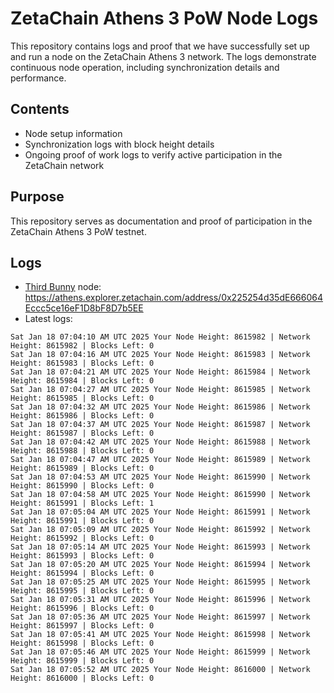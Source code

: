 # ZetaChain Athens 3 PoW Node Logs
This repository contains logs and proof that we have successfully set up and run a node on the ZetaChain Athens 3 network. The logs demonstrate continuous node operation, including synchronization details and performance.

## Contents
- Node setup information
- Synchronization logs with block height details
- Ongoing proof of work logs to verify active participation in the ZetaChain network

## Purpose
This repository serves as documentation and proof of participation in the ZetaChain Athens 3 PoW testnet.

## Logs

- [Third Bunny](https://thirdbunny.xyz/) node: https://athens.explorer.zetachain.com/address/0x225254d35dE666064Eccc5ce16eF1D8bF8D7b5EE
- Latest logs:
```
Sat Jan 18 07:04:10 AM UTC 2025 Your Node Height: 8615982 | Network Height: 8615982 | Blocks Left: 0
Sat Jan 18 07:04:16 AM UTC 2025 Your Node Height: 8615983 | Network Height: 8615983 | Blocks Left: 0
Sat Jan 18 07:04:21 AM UTC 2025 Your Node Height: 8615984 | Network Height: 8615984 | Blocks Left: 0
Sat Jan 18 07:04:27 AM UTC 2025 Your Node Height: 8615985 | Network Height: 8615985 | Blocks Left: 0
Sat Jan 18 07:04:32 AM UTC 2025 Your Node Height: 8615986 | Network Height: 8615986 | Blocks Left: 0
Sat Jan 18 07:04:37 AM UTC 2025 Your Node Height: 8615987 | Network Height: 8615987 | Blocks Left: 0
Sat Jan 18 07:04:42 AM UTC 2025 Your Node Height: 8615988 | Network Height: 8615988 | Blocks Left: 0
Sat Jan 18 07:04:47 AM UTC 2025 Your Node Height: 8615989 | Network Height: 8615989 | Blocks Left: 0
Sat Jan 18 07:04:53 AM UTC 2025 Your Node Height: 8615990 | Network Height: 8615990 | Blocks Left: 0
Sat Jan 18 07:04:58 AM UTC 2025 Your Node Height: 8615990 | Network Height: 8615991 | Blocks Left: 1
Sat Jan 18 07:05:04 AM UTC 2025 Your Node Height: 8615991 | Network Height: 8615991 | Blocks Left: 0
Sat Jan 18 07:05:09 AM UTC 2025 Your Node Height: 8615992 | Network Height: 8615992 | Blocks Left: 0
Sat Jan 18 07:05:14 AM UTC 2025 Your Node Height: 8615993 | Network Height: 8615993 | Blocks Left: 0
Sat Jan 18 07:05:20 AM UTC 2025 Your Node Height: 8615994 | Network Height: 8615994 | Blocks Left: 0
Sat Jan 18 07:05:25 AM UTC 2025 Your Node Height: 8615995 | Network Height: 8615995 | Blocks Left: 0
Sat Jan 18 07:05:31 AM UTC 2025 Your Node Height: 8615996 | Network Height: 8615996 | Blocks Left: 0
Sat Jan 18 07:05:36 AM UTC 2025 Your Node Height: 8615997 | Network Height: 8615997 | Blocks Left: 0
Sat Jan 18 07:05:41 AM UTC 2025 Your Node Height: 8615998 | Network Height: 8615998 | Blocks Left: 0
Sat Jan 18 07:05:46 AM UTC 2025 Your Node Height: 8615999 | Network Height: 8615999 | Blocks Left: 0
Sat Jan 18 07:05:52 AM UTC 2025 Your Node Height: 8616000 | Network Height: 8616000 | Blocks Left: 0
```
